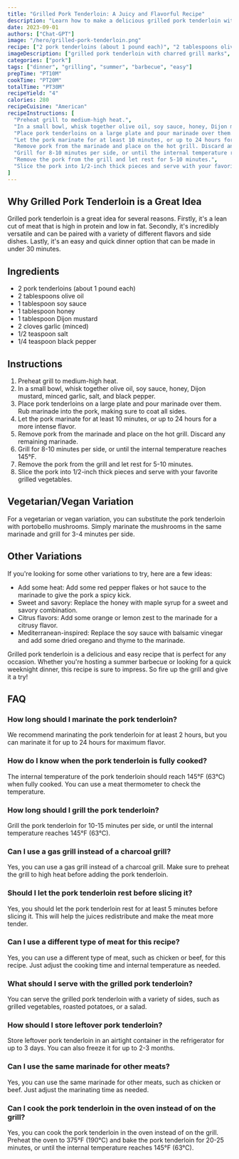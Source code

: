```yaml
---
title: "Grilled Pork Tenderloin: A Juicy and Flavorful Recipe"
description: "Learn how to make a delicious grilled pork tenderloin with this easy-to-follow recipe. Perfect for a summer barbecue or a weeknight dinner, this recipe will leave your taste buds satisfied and your stomach full."
date: 2023-09-01
authors: ["Chat-GPT"]
image: "/hero/grilled-pork-tenderloin.png"
recipe: ["2 pork tenderloins (about 1 pound each)", "2 tablespoons olive oil", "1 tablespoon soy sauce", "1 tablespoon honey", "1 tablespoon Dijon mustard", "2 cloves garlic (minced)", "1/2 teaspoon salt", "1/4 teaspoon black pepper"]
imageDescription: ["grilled pork tenderloin with charred grill marks", "juicy and flavorful pork", "sliced pork with cross-section", "served with grilled vegetables"]
categories: ["pork"]
tags: ["dinner", "grilling", "summer", "barbecue", "easy"]
prepTime: "PT10M"
cookTime: "PT20M"
totalTime: "PT30M"
recipeYield: "4"
calories: 280
recipeCuisine: "American"
recipeInstructions: [
  "Preheat grill to medium-high heat.",
  "In a small bowl, whisk together olive oil, soy sauce, honey, Dijon mustard, minced garlic, salt, and black pepper.",
  "Place pork tenderloins on a large plate and pour marinade over them. Rub marinade into the pork, making sure to coat all sides.",
  "Let the pork marinate for at least 10 minutes, or up to 24 hours for a more intense flavor.",
  "Remove pork from the marinade and place on the hot grill. Discard any remaining marinade.",
  "Grill for 8-10 minutes per side, or until the internal temperature reaches 145°F.",
  "Remove the pork from the grill and let rest for 5-10 minutes.",
  "Slice the pork into 1/2-inch thick pieces and serve with your favorite grilled vegetables."
]
---
```


## Why Grilled Pork Tenderloin is a Great Idea

Grilled pork tenderloin is a great idea for several reasons. Firstly, it's a lean cut of meat that is high in protein and low in fat. Secondly, it's incredibly versatile and can be paired with a variety of different flavors and side dishes. Lastly, it's an easy and quick dinner option that can be made in under 30 minutes.

## Ingredients

- 2 pork tenderloins (about 1 pound each)
- 2 tablespoons olive oil
- 1 tablespoon soy sauce
- 1 tablespoon honey
- 1 tablespoon Dijon mustard
- 2 cloves garlic (minced)
- 1/2 teaspoon salt
- 1/4 teaspoon black pepper

## Instructions

1. Preheat grill to medium-high heat.
2. In a small bowl, whisk together olive oil, soy sauce, honey, Dijon mustard, minced garlic, salt, and black pepper.
3. Place pork tenderloins on a large plate and pour marinade over them. Rub marinade into the pork, making sure to coat all sides.
4. Let the pork marinate for at least 10 minutes, or up to 24 hours for a more intense flavor.
5. Remove pork from the marinade and place on the hot grill. Discard any remaining marinade.
6. Grill for 8-10 minutes per side, or until the internal temperature reaches 145°F.
7. Remove the pork from the grill and let rest for 5-10 minutes.
8. Slice the pork into 1/2-inch thick pieces and serve with your favorite grilled vegetables.

## Vegetarian/Vegan Variation

For a vegetarian or vegan variation, you can substitute the pork tenderloin with portobello mushrooms. Simply marinate the mushrooms in the same marinade and grill for 3-4 minutes per side.

## Other Variations

If you're looking for some other variations to try, here are a few ideas:

- Add some heat: Add some red pepper flakes or hot sauce to the marinade to give the pork a spicy kick.
- Sweet and savory: Replace the honey with maple syrup for a sweet and savory combination.
- Citrus flavors: Add some orange or lemon zest to the marinade for a citrusy flavor.
- Mediterranean-inspired: Replace the soy sauce with balsamic vinegar and add some dried oregano and thyme to the marinade.

Grilled pork tenderloin is a delicious and easy recipe that is perfect for any occasion. Whether you're hosting a summer barbecue or looking for a quick weeknight dinner, this recipe is sure to impress. So fire up the grill and give it a try!

## FAQ

### How long should I marinate the pork tenderloin?

We recommend marinating the pork tenderloin for at least 2 hours, but you can marinate it for up to 24 hours for maximum flavor.

### How do I know when the pork tenderloin is fully cooked?

The internal temperature of the pork tenderloin should reach 145°F (63°C) when fully cooked. You can use a meat thermometer to check the temperature.

### How long should I grill the pork tenderloin?

Grill the pork tenderloin for 10-15 minutes per side, or until the internal temperature reaches 145°F (63°C).

### Can I use a gas grill instead of a charcoal grill?

Yes, you can use a gas grill instead of a charcoal grill. Make sure to preheat the grill to high heat before adding the pork tenderloin.

### Should I let the pork tenderloin rest before slicing it?

Yes, you should let the pork tenderloin rest for at least 5 minutes before slicing it. This will help the juices redistribute and make the meat more tender.

### Can I use a different type of meat for this recipe?

Yes, you can use a different type of meat, such as chicken or beef, for this recipe. Just adjust the cooking time and internal temperature as needed.

### What should I serve with the grilled pork tenderloin?

You can serve the grilled pork tenderloin with a variety of sides, such as grilled vegetables, roasted potatoes, or a salad.

### How should I store leftover pork tenderloin?

Store leftover pork tenderloin in an airtight container in the refrigerator for up to 3 days. You can also freeze it for up to 2-3 months.

### Can I use the same marinade for other meats?

Yes, you can use the same marinade for other meats, such as chicken or beef. Just adjust the marinating time as needed.

### Can I cook the pork tenderloin in the oven instead of on the grill?

Yes, you can cook the pork tenderloin in the oven instead of on the grill. Preheat the oven to 375°F (190°C) and bake the pork tenderloin for 20-25 minutes, or until the internal temperature reaches 145°F (63°C).